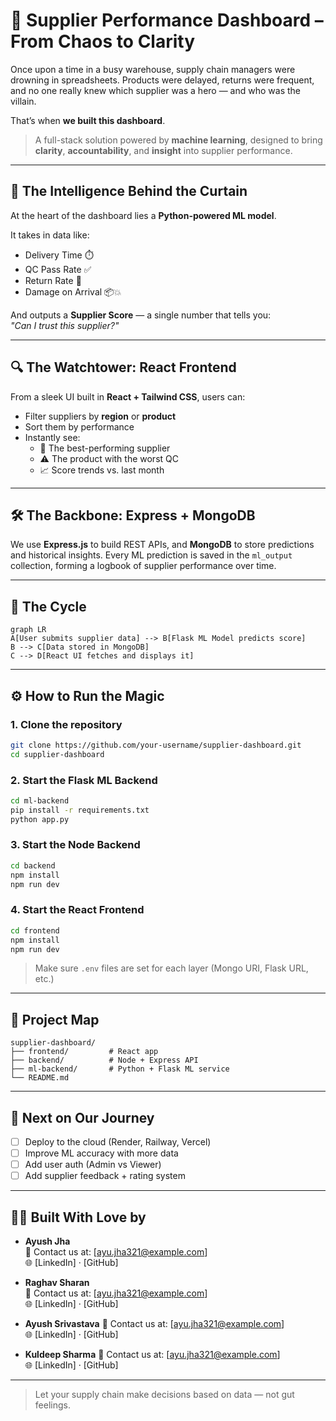 
# 🚚 Supplier Performance Dashboard – From Chaos to Clarity

Once upon a time in a busy warehouse, supply chain managers were drowning in spreadsheets. Products were delayed, returns were frequent, and no one really knew which supplier was a hero — and who was the villain.

That’s when **we built this dashboard**.

> A full-stack solution powered by **machine learning**, designed to bring **clarity**, **accountability**, and **insight** into supplier performance.

---

## 🧠 The Intelligence Behind the Curtain

At the heart of the dashboard lies a **Python-powered ML model**.

It takes in data like:
- Delivery Time ⏱️
- QC Pass Rate ✅
- Return Rate 🔁
- Damage on Arrival 📦💥

And outputs a **Supplier Score** — a single number that tells you:  
*"Can I trust this supplier?"*

---

## 🔍 The Watchtower: React Frontend

From a sleek UI built in **React + Tailwind CSS**, users can:

- Filter suppliers by **region** or **product**
- Sort them by performance
- Instantly see:
  - 🌟 The best-performing supplier
  - ⚠️ The product with the worst QC
  - 📈 Score trends vs. last month

---

## 🛠️ The Backbone: Express + MongoDB

We use **Express.js** to build REST APIs, and **MongoDB** to store predictions and historical insights. Every ML prediction is saved in the `ml_output` collection, forming a logbook of supplier performance over time.

---

## 🔄 The Cycle

```mermaid
graph LR
A[User submits supplier data] --> B[Flask ML Model predicts score]
B --> C[Data stored in MongoDB]
C --> D[React UI fetches and displays it]
```

---

## ⚙️ How to Run the Magic

### 1. Clone the repository

```bash
git clone https://github.com/your-username/supplier-dashboard.git
cd supplier-dashboard
```

### 2. Start the Flask ML Backend

```bash
cd ml-backend
pip install -r requirements.txt
python app.py
```

### 3. Start the Node Backend

```bash
cd backend
npm install
npm run dev
```

### 4. Start the React Frontend

```bash
cd frontend
npm install
npm run dev
```

> Make sure `.env` files are set for each layer (Mongo URI, Flask URL, etc.)

---

## 🧭 Project Map

```
supplier-dashboard/
├── frontend/         # React app
├── backend/          # Node + Express API
├── ml-backend/       # Python + Flask ML service
└── README.md
```

---

## 🚀 Next on Our Journey

- [ ] Deploy to the cloud (Render, Railway, Vercel)
- [ ] Improve ML accuracy with more data
- [ ] Add user auth (Admin vs Viewer)
- [ ] Add supplier feedback + rating system

---

## 🧑‍💻 Built With Love by

- **Ayush Jha**  
📧 Contact us at: [ayu.jha321@example.com]  
🌐 [LinkedIn] · [GitHub]

- **Raghav Sharan**  
📧 Contact us at: [ayu.jha321@example.com]  
🌐 [LinkedIn] · [GitHub]

- **Ayush Srivastava** 
📧 Contact us at: [ayu.jha321@example.com]  
🌐 [LinkedIn] · [GitHub] 

- **Kuldeep Sharma**
📧 Contact us at: [ayu.jha321@example.com]  
🌐 [LinkedIn] · [GitHub]



---

> Let your supply chain make decisions based on data — not gut feelings.
